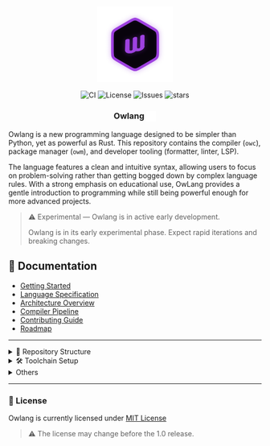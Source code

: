 <div align="center">

<img src="docs/assets/owlang.png" alt="Owlang" width="150"/>

![CI](https://github.com/anisiocode/owlang/actions/workflows/ci.yml/badge.svg)
![License](https://img.shields.io/github/license/anisiocode/owlang)
![Issues](https://img.shields.io/github/issues/anisiocode/owlang)
![stars](https://img.shields.io/github/stars/anisiocode/owlang)

### Owlang <img src="docs/assets/owlang_icon.svg" alt="Owlang" width="20" align="center"/>

</div>

Owlang is a new programming language designed to be simpler than Python, yet as powerful as Rust.
This repository contains the compiler (`owc`), package manager (`owm`), and developer tooling (formatter, linter, LSP).

The language features a clean and intuitive syntax, allowing users to focus on problem-solving rather than getting bogged down by complex language rules. With a strong emphasis on educational use, OwLang provides a gentle introduction to programming while still being powerful enough for more advanced projects.

> ⚠️ Experimental — Owlang is in active early development.
>
> Owlang is in its early experimental phase. Expect rapid iterations and breaking changes.

## 📖 Documentation

- [Getting Started](docs/getting_started.md)
- [Language Specification](docs/language_spec.md)
- [Architecture Overview](docs/architecture.md)
- [Compiler Pipeline](docs/compiler_pipeline.md)
- [Contributing Guide](docs/contrib/contributing.md)
- [Roadmap](docs/roadmap.md)

---

<details>
  <summary>📂 Repository Structure</summary>

```bash
owlang/
├── src/
│   ├── owc/            # CLI compiler
│   ├── owlib/          # Core compiler library
│   ├── owm/            # Package & project manager
│   ├── lexer/          # Lexical analyzer
│   ├── parser/         # Parser → builds the AST
│   ├── semantic/       # Semantic analysis
│   ├── codegen/        # Code generation
│   └── tools/
│       ├── formatter/  # Code formatter
│       └── linter/     # Linter
├── tooling/lsp/        # Language Server Protocol support
├── examples/           # Example projects
├── docs/               # Documentation
└── scripts/            # Dev & CI helper scripts
```

</details>

<details>
  <summary>🛠️ Toolchain Setup</summary>

#### Requirements

- [Rust](https://www.rust-lang.org/tools/install) (1.89.0+)
- [Cargo](https://doc.rust-lang.org/cargo/getting-started/installation.html) (1.89.0+)

#### Bootstrap environment

```bash
# Linux/macOS
./scripts/bootstrap.sh

# Windows (PowerShell)
./scripts/bootstrap.ps1
```

#### Usage

Compile and run the compiler with:

```bash
cargo run --bin owc -- --file examples/hello.ow
```

> Where `hello.ow` is a source file in Owlang.

</details>

<details>
  <summary>Others</summary>

#### 📦 Package Manager (owm)

Owlang will ship with a package manager called `owm`. This tool will help you manage your Owlang projects and dependencies.

```bash
cargo run --bin owm
```

#### ✅ Development Workflow

- Format code with `cargo fmt --all`
- Run tests with `cargo test --all`
- Lint with Clippy: `cargo clippy --all -- -D warnings`

## </details>

---

### 📜 License

Owlang is currently licensed under [MIT License](#LICENSE.md)
> ⚠️ The license may change before the 1.0 release.
